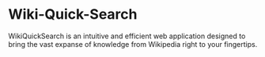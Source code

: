 # Wiki-Quick-Search
WikiQuickSearch is an intuitive and efficient web application designed to bring the vast expanse of knowledge from Wikipedia right to your fingertips. 
